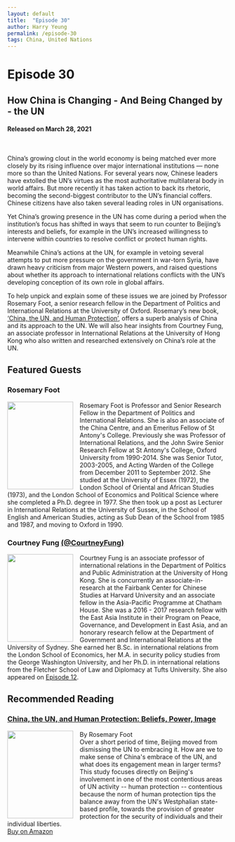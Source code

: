 ```yaml
---
layout: default
title:  "Episode 30"
author: Harry Yeung
permalink: /episode-30
tags: China, United Nations
---
```


<head>
  <meta name="twitter:card" content="summary" />
  <meta name="twitter:site" content="@AsiaMattersPod" />
  <meta name="twitter:title" content="Episode 30 | How China is Changing - And Being Changed by - the UN" />
  <meta name="twitter:description" content="China’s growing clout in the world economy is being matched ever more closely by its rising influence over major international institutions — none more so than the United Nations. For several years now, Chinese leaders have extolled the UN’s virtues as the most authoritative multilateral body in world affairs." />
  <meta name="twitter:image" content="https://user-images.githubusercontent.com/67763587/97117453-1b73b880-16c1-11eb-8dfb-30e8781bf66c.png" />

  <title>Episode 30 | How is China Changing - And Being Changed by - the UN</title>

  <meta name="description"
  content="China’s growing clout in the world economy is being matched ever more closely by its rising influence over major international institutions — none more so than the United Nations. For several years now, Chinese leaders have extolled the UN’s virtues as the most authoritative multilateral body in world affairs.">
</head>

# Episode 30
## How China is Changing - And Being Changed by - the UN
#### Released on March 28, 2021

<div id="buzzsprout-player-8136424"></div>
<script src="https://www.buzzsprout.com/699187/8136424-how-is-china-changing-and-being-changed-by-the-un.js?container_id=buzzsprout-player-8136424&player=small" type="text/javascript" charset="utf-8"></script>
<br>

China’s growing clout in the world economy is being matched ever more closely by its rising influence over major international institutions — none more so than the United Nations. For several years now, Chinese leaders have extolled the UN’s virtues as the most authoritative multilateral body in world affairs. But more recently it has taken action to back its rhetoric, becoming the second-biggest contributor to the UN’s financial coffers. Chinese citizens have also taken several leading roles in UN organisations.

Yet China’s growing presence in the UN has come during a period when the institution’s focus has shifted in ways that seem to run counter to Beijing’s interests and beliefs, for example in the UN’s increased willingness to intervene within countries to resolve conflict or protect human rights.

Meanwhile China’s actions at the UN, for example in vetoing several attempts to put more pressure on the government in war-torn Syria, have drawn heavy criticism from major Western powers, and raised questions about whether its approach to international relations conflicts with the UN’s developing conception of its own role in global affairs.

To help unpick and explain some of these issues we are joined by Professor Rosemary Foot, a senior research fellow in the Department of Politics and International Relations at the University of Oxford. Rosemary’s new book, [‘China, the UN, and Human Protection’](https://amzn.to/3m3GWjS), offers a superb analysis of China and its approach to the UN. We will also hear insights from Courtney Fung, an associate professor in International Relations at the University of Hong Kong who also written and researched extensively on China’s role at the UN.

## Featured Guests

### Rosemary Foot

<img src="https://www.sant.ox.ac.uk/sites/default/files/styles/person_node_profile_image/public/profile-images/image001.png?itok=JJ0fFcV9"
  style="width:150px;height:200px;margin-right:15px;"
  align="left" />
  <p>Rosemary Foot is Professor and Senior Research Fellow in the Department of Politics and International Relations. She is also an associate of the China Centre, and an Emeritus Fellow of St Antony's College. Previously she was Professor of International Relations, and the John Swire Senior Research Fellow at St Antony's College, Oxford University from 1990-2014. She was Senior Tutor, 2003-2005, and Acting Warden of the College from December 2011 to September 2012. She studied at the University of Essex (1972), the London School of Oriental and African Studies (1973), and the London School of Economics and Political Science where she completed a Ph.D. degree in 1977. She then took up a post as Lecturer in International Relations at the University of Sussex, in the School of English and American Studies, acting as Sub Dean of the School from 1985 and 1987, and moving to Oxford in 1990.</p>

### Courtney Fung [(@CourtneyFung)](https://twitter.com/CourtneyFung)

<img src="https://user-images.githubusercontent.com/67763587/89990868-d5699580-dc37-11ea-8674-7b16176c8703.png"
  style="width:150px;height:200px;margin-right:15px;"
  align="left" />
  <p>Courtney Fung is an associate professor of international relations in the Department of Politics and Public Administration at the University of Hong Kong. She is concurrently an associate-in-research at the Fairbank Center for Chinese Studies at Harvard University and an associate fellow in the Asia-Pacific Programme at Chatham House. She was a 2016 - 2017 research fellow with the East Asia Institute in their Program on Peace, Governance, and Development in East Asia, and an honorary research fellow at the Department of Government and International Relations at the University of Sydney. She earned her B.Sc. in international relations from the London School of Economics, her M.A. in security policy studies from the George Washington University, and her Ph.D. in international relations from the Fletcher School of Law and Diplomacy at Tufts University. She also appeared on <a href="/episode-12">Episode 12</a>.</p>

## Recommended Reading

### [China, the UN, and Human Protection: Beliefs, Power, Image](https://amzn.to/3m3GWjS)

<a href="https://amzn.to/3m3GWjS">
<img src="{{site.url}}/assets/img/books/china_un_human.png"
  style="width:150px;height:200px;margin-right:15px;"
  align="left" /> </a>
  By Rosemary Foot
  <br> Over a short period of time, Beijing moved from dismissing the UN to embracing it. How are we to make sense of China's embrace of the UN, and what does its engagement mean in larger terms? This study focuses directly on Beijing's involvement in one of the most contentious areas of UN activity -- human protection -- contentious because the norm of human protection tips the balance away from the UN's Westphalian state-based profile, towards the provision of greater protection for the security of individuals and their individual liberties.
  <br> <a href="https://amzn.to/3m3GWjS">Buy on Amazon</a>
